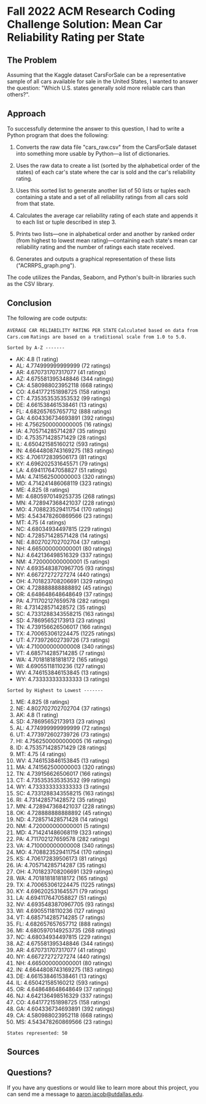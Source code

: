 # Fall 2022 ACM Research Coding Challenge Solution: Mean Car Reliability Rating per State

## The Problem

Assuming that the Kaggle dataset CarsForSale can be a representative sample of all cars available for sale in the United States, I wanted to answer the question: "Which U.S. states generally sold more reliable cars than others?".

## Approach

To successfully determine the answer to this question, I had to write a Python program that does the following:

1. Converts the raw data file "cars_raw.csv" from the CarsForSale dataset into something more usable by Python—a list of dictionaries.

2. Uses the raw data to create a list (sorted by the alphabetical order of the states) of each car's state where the car is sold and the car's reliability rating.

3. Uses this sorted list to generate another list of 50 lists or tuples each containing a state and a set of all reliability ratings from all cars sold from that state.

4. Calculates the average car reliability rating of each state and appends it to each list or tuple described in step 3.

5. Prints two lists—one in alphabetical order and another by ranked order (from highest to lowest mean rating)—containing each state's mean car reliability rating and the number of ratings each state received.

6. Generates and outputs a graphical representation of these lists ("ACRRPS_graph.png").

The code utilizes the Pandas, Seaborn, and Python's built-in libraries such as the CSV library.

## Conclusion

The following are code outputs:

`AVERAGE CAR RELIABILITY RATING PER STATE`
`Calculated based on data from Cars.com`
`Ratings are based on a traditional scale from 1.0 to 5.0.`

`Sorted by A-Z -------`
- AK: 4.8 (1 rating)
- AL: 4.774999999999999 (72 ratings)
- AR: 4.670731707317077 (41 ratings)
- AZ: 4.675581395348846 (344 ratings)
- CA: 4.580988023952118 (668 ratings)
- CO: 4.641772151898725 (158 ratings)
- CT: 4.735353535353532 (99 ratings)
- DE: 4.661538461538461 (13 ratings)
- FL: 4.682657657657712 (888 ratings)
- GA: 4.604336734693891 (392 ratings)
- HI: 4.7562500000000005 (16 ratings)
- IA: 4.705714285714287 (35 ratings)
- ID: 4.753571428571429 (28 ratings)
- IL: 4.650421585160212 (593 ratings)
- IN: 4.6644808743169275 (183 ratings)
- KS: 4.706172839506173 (81 ratings)
- KY: 4.696202531645571 (79 ratings)
- LA: 4.694117647058827 (51 ratings)
- MA: 4.741562500000003 (320 ratings)
- MD: 4.714241486068119 (323 ratings)
- ME: 4.825 (8 ratings)
- MI: 4.6805970149253735 (268 ratings)
- MN: 4.728947368421037 (228 ratings)
- MO: 4.708823529411754 (170 ratings)
- MS: 4.543478260869566 (23 ratings)
- MT: 4.75 (4 ratings)
- NC: 4.68034934497815 (229 ratings)
- ND: 4.728571428571428 (14 ratings)
- NE: 4.802702702702704 (37 ratings)
- NH: 4.665000000000001 (80 ratings)
- NJ: 4.642136498516329 (337 ratings)
- NM: 4.720000000000001 (5 ratings)
- NV: 4.6935483870967705 (93 ratings)
- NY: 4.66727272727274 (440 ratings)
- OH: 4.701823708206691 (329 ratings)
- OK: 4.728888888888892 (45 ratings)
- OR: 4.648648648648649 (37 ratings)
- PA: 4.711702127659578 (282 ratings)
- RI: 4.731428571428572 (35 ratings)
- SC: 4.7331288343558215 (163 ratings)
- SD: 4.78695652173913 (23 ratings)
- TN: 4.739156626506017 (166 ratings)
- TX: 4.700653061224475 (1225 ratings)
- UT: 4.773972602739726 (73 ratings)
- VA: 4.710000000000008 (340 ratings)
- VT: 4.685714285714285 (7 ratings)
- WA: 4.701818181818172 (165 ratings)
- WI: 4.69055118110236 (127 ratings)
- WV: 4.746153846153845 (13 ratings)
- WY: 4.733333333333333 (3 ratings)

`Sorted by Highest to Lowest -------`
1. ME: 4.825 (8 ratings)
2. NE: 4.802702702702704 (37 ratings)
3. AK: 4.8 (1 rating)
4. SD: 4.78695652173913 (23 ratings)
5. AL: 4.774999999999999 (72 ratings)
6. UT: 4.773972602739726 (73 ratings)
7. HI: 4.7562500000000005 (16 ratings)
8. ID: 4.753571428571429 (28 ratings)
9. MT: 4.75 (4 ratings)
10. WV: 4.746153846153845 (13 ratings)
11. MA: 4.741562500000003 (320 ratings)
12. TN: 4.739156626506017 (166 ratings)
13. CT: 4.735353535353532 (99 ratings)
14. WY: 4.733333333333333 (3 ratings)
15. SC: 4.7331288343558215 (163 ratings)
16. RI: 4.731428571428572 (35 ratings)
17. MN: 4.728947368421037 (228 ratings)
18. OK: 4.728888888888892 (45 ratings)
19. ND: 4.728571428571428 (14 ratings)
20. NM: 4.720000000000001 (5 ratings)
21. MD: 4.714241486068119 (323 ratings)
22. PA: 4.711702127659578 (282 ratings)
23. VA: 4.710000000000008 (340 ratings)
24. MO: 4.708823529411754 (170 ratings)
25. KS: 4.706172839506173 (81 ratings)
26. IA: 4.705714285714287 (35 ratings)
27. OH: 4.701823708206691 (329 ratings)
28. WA: 4.701818181818172 (165 ratings)
29. TX: 4.700653061224475 (1225 ratings)
30. KY: 4.696202531645571 (79 ratings)
31. LA: 4.694117647058827 (51 ratings)
32. NV: 4.6935483870967705 (93 ratings)
33. WI: 4.69055118110236 (127 ratings)
34. VT: 4.685714285714285 (7 ratings)
35. FL: 4.682657657657712 (888 ratings)
36. MI: 4.6805970149253735 (268 ratings)
37. NC: 4.68034934497815 (229 ratings)
38. AZ: 4.675581395348846 (344 ratings)
39. AR: 4.670731707317077 (41 ratings)
40. NY: 4.66727272727274 (440 ratings)
41. NH: 4.665000000000001 (80 ratings)
42. IN: 4.6644808743169275 (183 ratings)
43. DE: 4.661538461538461 (13 ratings)
44. IL: 4.650421585160212 (593 ratings)
45. OR: 4.648648648648649 (37 ratings)
46. NJ: 4.642136498516329 (337 ratings)
47. CO: 4.641772151898725 (158 ratings)
48. GA: 4.604336734693891 (392 ratings)
49. CA: 4.580988023952118 (668 ratings)
50. MS: 4.543478260869566 (23 ratings)

`States represented: 50`

## Sources

## Questions?

If you have any questions or would like to learn more about this project, you can send me a message to aaron.jacob@utdallas.edu.
